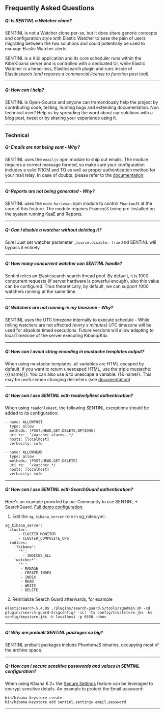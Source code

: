 ## Frequently Asked Questions

##### Q: Is SENTINL a Watcher clone?
SENTINL is not a Watcher clone per-se, but it does share generic concepts and configuration style with Elastic Watcher to ease the pain of users migrating between the two solutions and could potentially be used to manage Elastic Watcher alerts. 

SENTINL is a Kibi application and its core scheduler runs within the Kibi/Kibana server and is controlled with a dedicated UI, while Elastic Watcher is a head-less, Elasticsearch plugin and runs inside of Elasticsearch _(and requires a commercial license to function past trial)_




---

##### Q: How can I help?
SENTINL is Open-Source and anyone can tremendously help the project by contributing code, testing, hunting bugs and extending documentation. Non technical user? Help us by spreading the word about our solutions with a blog post, tweet or by sharing your experience using it.

---
### Technical

##### Q: Emails are not being sent - Why?
SENTINL uses the ```emailjs``` npm module to ship out emails. The module requires a correct message formed, so make sure your configuration includes a valid FROM and TO as well as proper authentication method for your mail relay. In case of doubts, please refer to the [documentation](https://github.com/eleith/emailjs)

---

##### Q: Reports are not being generated - Why?
SENTINL uses the ```node-horseman``` npm module to control ```PhantomJS``` at the core of this feature. The module requires ```PhantomJS``` being pre-installed on the system running KaaE and Reports.

---

##### Q: Can I disable a watcher without deleting it?
Sure! Just set watcher parameter ```_source.disable: true``` and SENTINL will bypass it entirely.

---

##### Q: How many concurrent watcher can SENTINL handle?
Sentinl relies on Elasticsearch search thread pool. By default, it is 1000 concurrent requests (if server hardware is powerful enough), also this value can be configured. Thus theoretically, by default, we can support 1000 watchers running at the same time.

---


##### Q: Watchers are not running in my timezone - Why?
SENTINL uses the UTC timezone internally to execute schedule - While rolling watchers are not effected _(every x minutes)_ UTC timezone will be used for absolute timed executions. Future versions will allow adapting to localTimezone of the server executing Kibana/Kibi.

---

##### Q: How can I avoid string encoding in mustache templates output?
When using mustache templates, all variables are HTML escaped by default. If you want to return unescaped HTML, use the triple mustache: {{{name}}}. You can also use & to unescape a variable: {{& name}}. This may be useful when changing delimiters (see [documentation](https://mustache.github.io/mustache.5.html))



---

##### Q: How can I use SENTINL with readonlyRest authentication?
When using ```readonlyRest```, the following SENTINL exceptions should be added to its configuration:
```
- name: ALLOWPOST
  type: allow
  methods: [POST,HEAD,GET,DELETE,OPTIONS]
  uri_re:  ^/watcher_alarms-.*/
  hosts: [localhost] 
  verbosity: info

- name: ALLOWHEAD
  type: allow
  methods: [POST,HEAD,GET,DELETE]
  uri_re:  ^/watcher.*/
  hosts: [localhost] 
  verbosity: info
```
---


##### Q: How can I use SENTINL with SearchGuard authentication?
Here's an example provided by our Community to use SENTINL + SearchGuard. [Full demo configuration](Sentinl-in-Kibana-Searchguard-5.5.2-demo).

1. Edit the `sg_kibana_server` role in sg_roles.yml:
```
sg_kibana_server:
  cluster:
      - CLUSTER_MONITOR
      - CLUSTER_COMPOSITE_OPS
  indices:
    '?kibana':
      '*':
        - INDICES_ALL
    'watcher*':
      '*':
       - MANAGE
       - CREATE_INDEX
       - INDEX
       - READ
       - WRITE
       - DELETE

```

2. Reinitialize Search Guard afterwards, for example 
```
elasticsearch-5.4.0$ ./plugins/search-guard-5/tools/sgadmin.sh -cd plugins/search-guard-5/sgconfig/ -icl -ts config/truststore.jks -ks config/keystore.jks -h localhost -p 9300 -nhnv
```
---

##### Q: Why are prebuilt SENTINL packages so big?
SENTINL prebuilt packages include PhantomJS binaries, occupying most of the archive space.


---


##### Q: How can I secure sensitive passwords and values in SENTINL configuration?
When using Kibana 6.2+ the [Secure Settings](https://www.elastic.co/guide/en/kibana/current/secure-settings.html) feature can be leveraged to encrypt sensitive details. An example to protect the Email password:
```
bin/kibana-keystore create
bin/kibana-keystore add sentinl.settings.email.password
```


---
